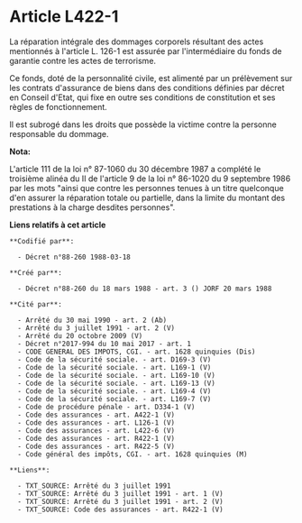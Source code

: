 # Article L422-1

La réparation intégrale des dommages corporels résultant des actes mentionnés à l'article L. 126-1 est assurée par
l'intermédiaire du fonds de garantie contre les actes de terrorisme.

Ce fonds, doté de la personnalité civile, est alimenté par un prélèvement sur les contrats d'assurance de biens dans des
conditions définies par décret en Conseil d'Etat, qui fixe en outre ses conditions de constitution et ses règles de
fonctionnement.

Il est subrogé dans les droits que possède la victime contre la personne responsable du dommage.

**Nota:**

L'article 111 de la loi n° 87-1060 du 30 décembre 1987 a complété le troisième alinéa du II de l'article 9 de la loi n°
86-1020 du 9 septembre 1986 par les mots "ainsi que contre les personnes tenues à un titre quelconque d'en assurer la
réparation totale ou partielle, dans la limite du montant des prestations à la charge desdites personnes".

**Liens relatifs à cet article**

	**Codifié par**:

	  - Décret n°88-260 1988-03-18

	**Créé par**:

	  - Décret n°88-260 du 18 mars 1988 - art. 3 () JORF 20 mars 1988

	**Cité par**:

	  - Arrêté du 30 mai 1990 - art. 2 (Ab)
	  - Arrêté du 3 juillet 1991 - art. 2 (V)
	  - Arrêté du 20 octobre 2009 (V)
	  - Décret n°2017-994 du 10 mai 2017 - art. 1
	  - CODE GENERAL DES IMPOTS, CGI. - art. 1628 quinquies (Dis)
	  - Code de la sécurité sociale. - art. D169-3 (V)
	  - Code de la sécurité sociale. - art. L169-1 (V)
	  - Code de la sécurité sociale. - art. L169-10 (V)
	  - Code de la sécurité sociale. - art. L169-13 (V)
	  - Code de la sécurité sociale. - art. L169-4 (V)
	  - Code de la sécurité sociale. - art. L169-7 (V)
	  - Code de procédure pénale - art. D334-1 (V)
	  - Code des assurances - art. A422-1 (V)
	  - Code des assurances - art. L126-1 (V)
	  - Code des assurances - art. L422-6 (V)
	  - Code des assurances - art. R422-1 (V)
	  - Code des assurances - art. R422-5 (V)
	  - Code général des impôts, CGI. - art. 1628 quinquies (M)

	**Liens**:

	  - TXT_SOURCE: Arrêté du 3 juillet 1991
	  - TXT_SOURCE: Arrêté du 3 juillet 1991 - art. 1 (V)
	  - TXT_SOURCE: Arrêté du 3 juillet 1991 - art. 2 (V)
	  - TXT_SOURCE: Code des assurances - art. R422-1 (V)
